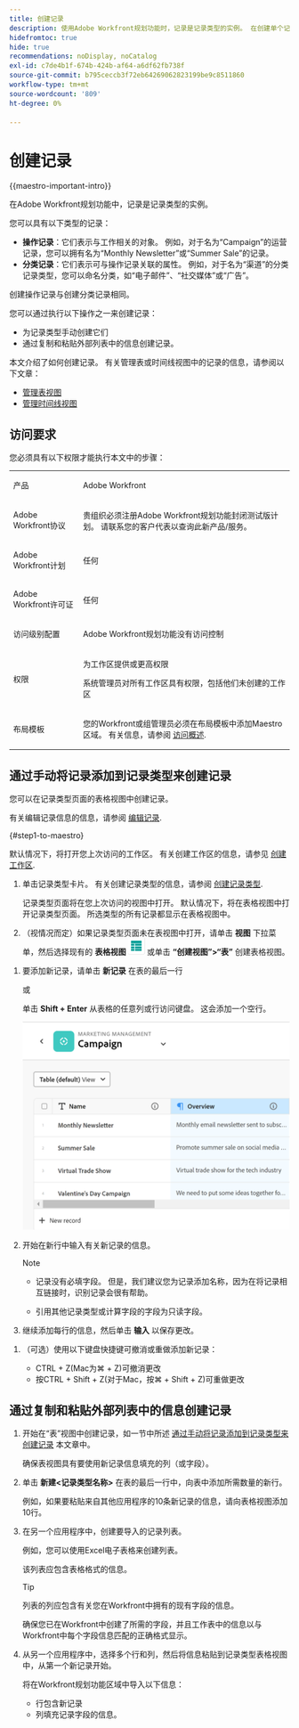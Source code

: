 ```yaml
---
title: 创建记录
description: 使用Adobe Workfront规划功能时，记录是记录类型的实例。 在创建单个记录之前，必须先创建记录类型。 创建分类记录与创建操作记录相同。
hidefromtoc: true
hide: true
recommendations: noDisplay, noCatalog
exl-id: c7de4b1f-674b-424b-af64-a6df62fb738f
source-git-commit: b795ceccb3f72eb64269062823199be9c8511860
workflow-type: tm+mt
source-wordcount: '809'
ht-degree: 0%

---
```


<!--update the metadata with real information when making this available in TOC and in the left nav-->

# 创建记录

{{maestro-important-intro}}

在Adobe Workfront规划功能中，记录是记录类型的实例。

您可以具有以下类型的记录：

* **操作记录**：它们表示与工作相关的对象。 例如，对于名为“Campaign”的运营记录，您可以拥有名为“Monthly Newsletter”或“Summer Sale”的记录。
* **分类记录**：它们表示可与操作记录关联的属性。 例如，对于名为“渠道”的分类记录类型，您可以命名分类，如“电子邮件”、“社交媒体”或“广告”。

创建操作记录与创建分类记录相同。

您可以通过执行以下操作之一来创建记录：

* 为记录类型手动创建它们
  <!-- not possible anymore: * Connect them to records from other applications-->
* 通过复制和粘贴外部列表中的信息创建记录。

本文介绍了如何创建记录。 有关管理表或时间线视图中的记录的信息，请参阅以下文章：

* [管理表视图](/help/quicksilver/maestro/views/manage-the-table-view.md)
* [管理时间线视图](/help/quicksilver/maestro/views/manage-the-timeline-view.md)

## 访问要求

您必须具有以下权限才能执行本文中的步骤：

<table style="table-layout:auto">
 <col>
 </col>
 <col>
 </col>
 <tbody>
    <tr>
<tr>
<td>
   <p> 产品</p> </td>
   <td>
   <p> Adobe Workfront</p> </td>
  </tr>  
 <td role="rowheader"><p>Adobe Workfront协议</p></td>
   <td>
<p>贵组织必须注册Adobe Workfront规划功能封闭测试版计划。 请联系您的客户代表以查询此新产品/服务。 </p>
   </td>
  </tr>
  <tr>
   <td role="rowheader"><p>Adobe Workfront计划</p></td>
   <td>
<p>任何</p>
   </td>
  </tr>
  <tr>
   <td role="rowheader"><p>Adobe Workfront许可证</p></td>
   <td>
   <p>任何</p> 
  </td>
  </tr>

<tr>
   <td role="rowheader"><p>访问级别配置</p></td>
   <td> <p>Adobe Workfront规划功能没有访问控制 </p>  
</td>
  </tr>
<tr>
   <td role="rowheader"><p>权限</p></td>
   <td> <p>为工作区提供或更高权限</a> </p>  
   <p>系统管理员对所有工作区具有权限，包括他们未创建的工作区</p>
</td>
  </tr>
<tr>
   <td role="rowheader"><p>布局模板</p></td>
   <td> <p>您的Workfront或组管理员必须在布局模板中添加Maestro区域。 有关信息，请参阅 <a href="../access/access-overview.md">访问概述</a>. </p>  
</td>
  </tr>

</tbody>
</table>

<!--Maybe enable this at GA - but Maestro is not supposed to have Access controls in the Workfront Access Level: 
>[!NOTE]
>
>If you don't have access, ask your Workfront administrator if they set additional restrictions in your access level. For information on how a Workfront administrator can change your access level, see [Create or modify custom access levels](../administration-and-setup/add-users/configure-and-grant-access/create-modify-access-levels.md). -->

## 通过手动将记录添加到记录类型来创建记录 <!--in a record type table (I don't think you can create them elsewhere right now)-->

您可以在记录类型页面的表格视图中创建记录。

有关编辑记录信息的信息，请参阅 [编辑记录](/help/quicksilver/maestro/records/edit-records.md).

{#step1-to-maestro}

默认情况下，将打开您上次访问的工作区。 有关创建工作区的信息，请参见 [创建工作区](../architecture/create-workspaces.md).
1. 单击记录类型卡片。 有关创建记录类型的信息，请参阅 [创建记录类型](../architecture/create-record-types.md).

   记录类型页面将在您上次访问的视图中打开。 默认情况下，将在表格视图中打开记录类型页面。
所选类型的所有记录都显示在表格视图中。

1. （视情况而定）如果记录类型页面未在表视图中打开，请单击 **视图** 下拉菜单，然后选择现有的 **表格视图** ![](assets/table-view-icon.png) 或单击 **“创建视图”>“表”** 创建表格视图。

<!--Replace the above with this when we release the tabbed views: 
1. (Conditional) If the record type page does not open in the table view, click the tab of a table view, or click **+ View** to create a table view. -->

1. 要添加新记录，请单击 **新记录** 在表的最后一行

   或

   单击 **Shift + Enter** 从表格的任意列或行访问键盘。 这会添加一个空行。

   ![](assets/adding-a-new-campaign-in-table-row.png)

1. 开始在新行中输入有关新记录的信息。

   >[!NOTE]
   >
   >  * 记录没有必填字段。 但是，我们建议您为记录添加名称，因为在将记录相互链接时，识别记录会很有帮助。
   >
   >  * 引用其他记录类型或计算字段的字段为只读字段。

1. 继续添加每行的信息，然后单击 **输入** 以保存更改。

<!--Or 
    
    Click the new record's name or the **Open details** icon ![](assets/open-details-icon-in-table-name-field.png) to the left of the record name. The **Details** box opens in the table. 

      >[!TIP]
      >
      >    You can access the Details box only from the name field of the record when the Name field is a primary field. 

  1. Start editing the record's information in the Details box. Workfront automatically saves your changes. 
  1. (Optional) Click the **Open in new tab** icon ![](assets/open-details-in-a-new-tab-icon.png) in the upper-right corner of the Details box to open the record's **Details** page in a new tab. Continue editing the record on the Details page.
    -->

1. （可选）使用以下键盘快捷键可撤消或重做添加新记录：

   * CTRL + Z(Mac为⌘ + Z)可撤消更改
   * 按CTRL + Shift + Z(对于Mac，按⌘ + Shift + Z)可重做更改

<!-- this is not possible anymore: 

## Create records by connecting them from another application

You can import records from other applications by linking them to existing records. This creates a linked record for the other application's connected object. 

1. Create a record type, as described in the [Create record types](../architecture/create-record-types.md).

1. Create records for the record type you created in the previous step. For information, see the section [Create records by manually adding them to a record type](#create-records-by-manually-adding-them-to-a-record-type) in this article. 

1. Create a connection to an object type from another application for the record type you created. For information, see [Connect record types](../architecture/connect-record-types.md).

1. Add objects from another application to the records you created above using the linked record field you created in the previous step. For information, see [Connect records](../records/connect-records.md). 

    The following items are created in Maestro:

    * A read-only Maestro record type that refers to the other application's record type you linked to in the connected record field. 

      For example, if you connect a Maestro record type to Workfront project, a read-only record type named "Workfront project" is created in the same workspace. You can access the read-only Workfront record types from the table view of the Maestro records you're linking from. 
   
-->

## 通过复制和粘贴外部列表中的信息创建记录

1. 开始在“表”视图中创建记录，如一节中所述 [通过手动将记录添加到记录类型来创建记录](#create-records-by-manually-adding-them-to-a-record-type) 本文章中。

   确保表视图具有要使用新记录信息填充的列（或字段）。

1. 单击 **新建&lt;记录类型名称>** 在表的最后一行中，向表中添加所需数量的新行。

   例如，如果要粘贴来自其他应用程序的10条新记录的信息，请向表格视图添加10行。

1. 在另一个应用程序中，创建要导入的记录列表。

   例如，您可以使用Excel电子表格来创建列表。

   该列表应包含表格格式的信息。

   >[!TIP]
   >
   > 列表的列应包含有关您在Workfront中拥有的现有字段的信息。
   >
   > 确保您已在Workfront中创建了所需的字段，并且工作表中的信息以与Workfront中每个字段信息匹配的正确格式显示。

1. 从另一个应用程序中，选择多个行和列，然后将信息粘贴到记录类型表格视图中，从第一个新记录开始。

   将在Workfront规划功能区域中导入以下信息：

   * 行包含新记录
   * 列填充记录字段的信息。
